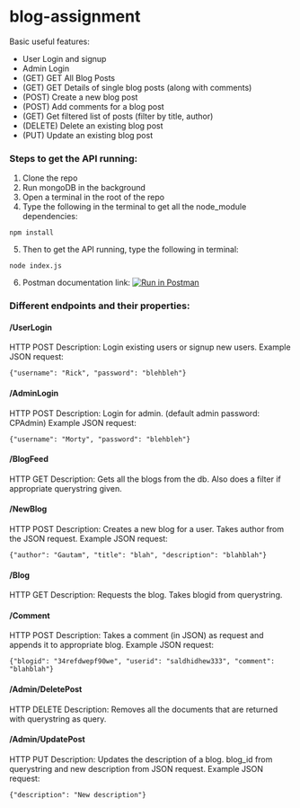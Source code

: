 # blog-assignment

Basic useful features:
* User Login and signup
* Admin Login
* (GET) GET All Blog Posts
* (GET) GET Details of single blog posts (along with comments)
* (POST) Create a new blog post
* (POST) Add comments for a blog post
* (GET) Get filtered list of posts (filter by title, author)
* (DELETE) Delete an existing blog post
* (PUT) Update an existing blog post

### Steps to get the API running: 
	
1. Clone the repo
2. Run mongoDB in the background
3. Open a terminal in the root of the repo
4. Type the following in the terminal to get all the node_module dependencies:
```
npm install
```
5. Then to get the API running, type the following in terminal: 
```	
node index.js
```
6. Postman documentation link: [![Run in Postman](https://run.pstmn.io/button.svg)](https://app.getpostman.com/run-collection/2dfdaa126f6b68264b1f)

### Different endpoints and their properties: 

#### /UserLogin
HTTP POST
Description: Login existing users or signup new users.
Example JSON request: 
```
{"username": "Rick", "password": "blehbleh"}
```

#### /AdminLogin
HTTP POST
Description: Login for admin. (default admin password: CPAdmin)
Example JSON request:
```
{"username": "Morty", "password": "blehbleh"}
```
#### /BlogFeed
HTTP GET
Description: Gets all the blogs from the db. Also does a filter if appropriate querystring given.
#### /NewBlog
HTTP POST
Description: Creates a new blog for a user. Takes author from the JSON request.
Example JSON request: 
```
{"author": "Gautam", "title": "blah", "description": "blahblah"}
```
#### /Blog
HTTP GET
Description: Requests the blog. Takes blogid from querystring.
#### /Comment
HTTP POST
Description: Takes a comment (in JSON) as request and appends it to appropriate blog.
Example JSON request:
```
{"blogid": "34refdwepf90we", "userid": "saldhidhew333", "comment": "blahblah"}
```
#### /Admin/DeletePost
HTTP DELETE
Description: Removes all the documents that are returned with querystring as query.
#### /Admin/UpdatePost
HTTP PUT
Description: Updates the description of a blog. blog_id from querystring and new description from JSON request.
Example JSON request:
```
{"description": "New description"}
```
